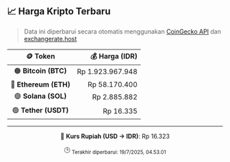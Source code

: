 

<!-- HARGA_KRIPTO -->
## 📈 Harga Kripto Terbaru

> Data ini diperbarui secara otomatis menggunakan [CoinGecko API](https://www.coingecko.com/) dan [exchangerate.host](https://exchangerate.host/)

<div align="center">

| 🪙 Token | 💰 Harga (IDR) |
|:------:|---------------:|
| 🟠 **Bitcoin (BTC)**   | Rp 1.923.967.948 |
| 🔵 **Ethereum (ETH)**  | Rp 58.170.400 |
| 🟣 **Solana (SOL)**    | Rp 2.885.882 |
| 🟢 **Tether (USDT)**   | Rp 16.335 |

---

💱 **Kurs Rupiah (USD → IDR)**: Rp 16.323

🕒 <sub>Terakhir diperbarui: 19/7/2025, 04.53.01</sub>

</div>
<!-- /HARGA_KRIPTO -->